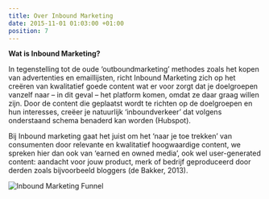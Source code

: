 ```yaml
---
title: Over Inbound Marketing
date: 2015-11-01 01:03:00 +01:00
position: 7
---
```


**Wat is Inbound Marketing?**

In tegenstelling tot de oude ‘outboundmarketing’ methodes zoals het kopen van advertenties en emaillijsten, richt Inbound Marketing zich op het creëren van kwalitatief goede content wat er voor zorgt dat je doelgroepen vanzelf naar – in dit geval – het platform komen, omdat ze daar graag willen zijn. Door de content die geplaatst wordt te richten op de doelgroepen en hun interesses, creëer je natuurlijk ‘inboundverkeer’ dat volgens onderstaand schema benaderd kan worden (Hubspot). 
 
Bij Inbound marketing gaat het juist om het ‘naar je toe trekken’ van consumenten door relevante en kwalitatief hoogwaardige content, we spreken hier dan ook van ‘earned en owned media’, ook wel user-generated content: aandacht voor jouw product, merk of bedrijf geproduceerd door derden zoals bijvoorbeeld bloggers (de Bakker, 2013).


![Inbound Marketing Funnel](http://www.eminentseo.com/wp-content/uploads/2014/08/Inbound-Marketing-Methodology-1020w.jpg)